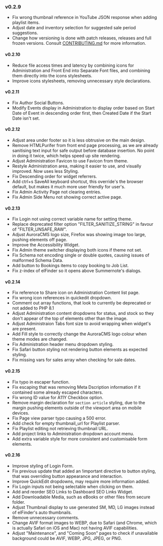 ### v0.2.9
- Fix wrong thumbnail reference in YouTube JSON response when adding playlist items.
- Adjust date and inventory selection for suggested sale period suggestions.
- Change how versioning is done with patch releases, releases and full frozen versions. Consult [CONTRIBUTING.md](https://github.com/DiemenDesign/AuroraCMS/blob/master/CONTRIBUTING.md) for more information.

#### v0.2.10
- Reduce file access times and latency by combining icons for Administration and Front End into Separate Font files, and combining them directly into the icons stylesheets.
- Improve icons stylesheets, removing unnecessary style declarations.

#### v0.2.11
- Fix Author Social Buttons.
- Modify Events display in Administration to display order based on Start Date of Event in descending order first, then Created Date if the Start Date isn't set.

#### v0.2.12
- Adjust area under footer so it is less obtrusive on the main design.
- Remove HTMLPurifer from front end page processing, as we are already sanitising text input for safe output before database insertion. No point in doing it twice, which helps speed up site rendering.
- Adjust Administration Favicon to use Favicon from theme.
- Restyle Administration area, making it easier to use, and visually improved. Now uses less Styling.
- Fix Descending order for widget referrers.
- Add ctrl+s SaveAll keyboard shortcut, this override's the browser default, but makes it much more user friendly for user's.
- Fix Admin Activity Page not clearing entries.
- Fix Admin Side Menu not showing correct active page.

#### v0.2.13
- Fix Login not using correct variable name for setting theme.
- Replace deprecated filter option "FILTER_SANITIZE_STRING" in favour of "FILTER_UNSAFE_RAW".
- Adjust AuroraCMS logo size, Firefox was showing image too large, pushing elements off page.
- Improve the Accessibility Widget.
- Fix Admin theme switcher displaying both icons if theme not set.
- Fix Schema not encoding single or double quotes, causing issues of malformed Schema Data.
- Add button to Bookings items to copy booking to Job List.
- Fix z-index of elFinder so it opens above Summernote's dialogs.

#### v0.2.14
- Fix reference to Share icon on Administration Content list page.
- Fix wrong icon references in quickedit dropdown.
- Comment out array functions, that look to currently be deprecated or not added to PHP 8.1
- Adjust Administration content dropdowns for status, and stock so they don't appear of the top of elements other than the image.
- Adjust Administraion Tabs font size to avoid wrapping when widget's are present.
- Add Fill style to correctly change the AuroraCMS logo colour when theme modes are changed.
- Fix Administration header menu dropdown styling.
- Fix Safari button styling not rendering button elements as expected styling.
- Fix missing vars for sales array when checking for sale dates.

#### v0.2.15
- Fix typo in escaper function.
- Fix escaping that was removing Meta Dscription information if it contained some already escaped characters.
- Fix wrong ID value for A11Y Checkbox option.
- Remove margin declaration for `section article` styling, due to the margin pushing elements outside of the viewport area on mobile devices.
- Fix Page view parser typo causing a 500 error.
- Add check for empty thumbnail_url for Playlist parser.
- Fix Playlist editing not retrieving thumbnail URL.
- Add project links to Administration dropdown account menu.
- Add extra variable style for more consistent and customisable form elements.

#### v0.2.16
- Improve styling of Login Form.
- Fix previous update that added an !important directive to button styling, that was overriding button appearance and interaction.
- Improve QuickEdit dropdowns, may require more information added.
- Fix Login inputs not being selectable when clicking on them.
- Add and reorder SEO Links to Dashboard SEO Links Widget.
- Add Downloadable Media, such as eBooks or other files from secure folder.
- Adjust Thumbnail display to use generated SM, MD, LG images instead of elFinder's auto thumbnails.
- Remove unnecessary comments.
- Change AVIF format images to WEBP, due to Safari (and Chrome, which is actually Safari on iOS and Mac) not having AVIF capabilities.
- Adjust "Maintenance", and "Coming Soon" pages to check if unavailable background could be AVIF, WEBP, JPG, JPEG, or PNG.
